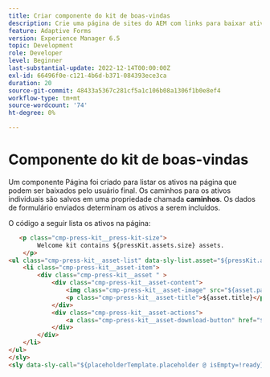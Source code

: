 ```yaml
---
title: Criar componente do kit de boas-vindas
description: Crie uma página de sites do AEM com links para baixar ativos com base nos dados de formulário enviados.
feature: Adaptive Forms
version: Experience Manager 6.5
topic: Development
role: Developer
level: Beginner
last-substantial-update: 2022-12-14T00:00:00Z
exl-id: 66496f0e-c121-4b6d-b371-084393ece3ca
duration: 20
source-git-commit: 48433a5367c281cf5a1c106b08a1306f1b0e8ef4
workflow-type: tm+mt
source-wordcount: '74'
ht-degree: 0%

---
```


# Componente do kit de boas-vindas

Um componente Página foi criado para listar os ativos na página que podem ser baixados pelo usuário final. Os caminhos para os ativos individuais são salvos em uma propriedade chamada **caminhos**. Os dados de formulário enviados determinam os ativos a serem incluídos.

O código a seguir lista os ativos na página:

```html
   <p class="cmp-press-kit__press-kit-size">
        Welcome kit contains ${pressKit.assets.size} assets.
    </p>
<ul class="cmp-press-kit__asset-list" data-sly-list.asset="${pressKit.assets}">
    <li class="cmp-press-kit__asset-item">
        <div class="cmp-press-kit__asset " >
            <div class="cmp-press-kit__asset-content">
                <img class="cmp-press-kit__asset-image" src="${asset.path}/jcr:content/renditions/cq5dam.thumbnail.319.319.png" alt="${asset.name}"/>
                <p class="cmp-press-kit__asset-title">${asset.title}</p>
            </div>
            <div class="cmp-press-kit__asset-actions">
                <a class="cmp-press-kit__asset-download-button" href="${asset.path}">Download</a>
            </div>
        </div>
    </li>
</ul>
</sly>
<sly data-sly-call="${placeholderTemplate.placeholder @ isEmpty=!ready}"></sly>
```
